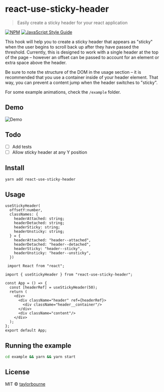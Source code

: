 # react-use-sticky-header

> Easily create a sticky header for your react application

[![NPM](https://img.shields.io/npm/v/react-use-sticky-header.svg)](https://www.npmjs.com/package/react-use-sticky-header) [![JavaScript Style Guide](https://img.shields.io/badge/code_style-standard-brightgreen.svg)](https://standardjs.com)

This hook will help you to create a sticky header that appears as "sticky" when the user begins to scroll back up after they have passed the threshold. Currently, this is designed to work with a single header at the top of the page – however an offset can be passed to account for an element or extra space above the header.

Be sure to note the structure of the DOM in the usage section – it is recommended that you use a container inside of your header element. That way, you can prevent a content jump when the header switches to "sticky".

For some example animations, check the `/example` folder.

## Demo
![Demo](demo.gif)

## Todo
- [ ] Add tests
- [ ] Allow sticky header at any Y position

## Install

```bash
yarn add react-use-sticky-header
```

## Usage

```tsx
useStickyHeader(
  offsetY:number, 
  classNames: {
    headerAttached: string;
    headerDetached: string;
    headerSticky: string;
    headerUnsticky: string;
  } = {
    headerAttached: "header--attached",
    headerDetached: "header--detached",
    headerSticky: "header--sticky",
    headerUnsticky: "header--unsticky",
  })
```

```tsx
 import React from "react";

import { useStickyHeader } from "react-use-sticky-header";

const App = () => {
  const [headerRef] = useStickyHeader(50);
  return (
    <div>
      <div className="header" ref={headerRef}>
        <div className="header__container"/>
      </div>
      <div className="content"/>
    </div>
  );
};
export default App;

```

## Running the example

```bash
cd example && yarn && yarn start
```

## License

MIT © [taylorbourne](https://github.com/taylorbourne)
